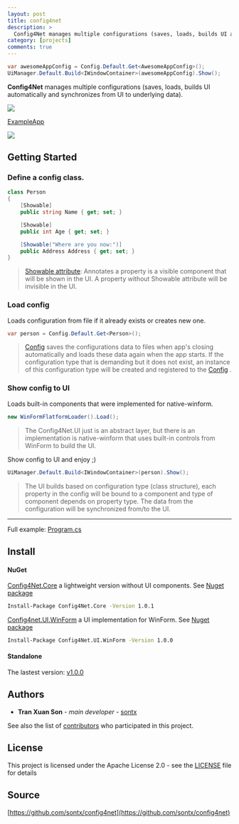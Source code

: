 ```yaml
---
layout: post
title: config4net
description: >
  Config4Net manages multiple configurations (saves, loads, builds UI automatically and synchronizes from UI to underlying data).
category: [projects]
comments: true
---
```


``` cs
var awesomeAppConfig = Config.Default.Get<AwesomeAppConfig>();
UiManager.Default.Build<IWindowContainer>(awesomeAppConfig).Show();
```
**Config4Net** manages multiple configurations (saves, loads, builds UI automatically and synchronizes from UI to underlying data).

![](https://2.bp.blogspot.com/-qFPl7LZA9wk/Wj4dzwdnslI/AAAAAAAATNc/rm9oBO1VWMchEGar_EmANktq2is82FHhACLcBGAs/s1600/Untitled+Diagram.png)

[ExampleApp](https://github.com/sontx/config4net/tree/master/ExampleApp)

![](https://4.bp.blogspot.com/-HWgnRsizfXc/W0WNSJsqFRI/AAAAAAAAVU0/ERafdp88Gyku0Q4cct7nlxPEuna_ud3agCLcBGAs/s1600/Capture.PNG)

## Getting Started
### Define a config class.
```cs
class Person
{
    [Showable]
    public string Name { get; set; }

    [Showable]
    public int Age { get; set; }

    [Showable("Where are you now:")]
    public Address Address { get; set; }
}
```

> [Showable attribute](https://github.com/sontx/config4net/blob/master/Config4Net.UI/ShowableAttribute.cs):  Annotates a property is a visible component that will be shown in the UI. A property without Showable attribute will be invisible in the UI.

### Load config
Loads configuration from file if it already exists or creates new one.
```cs
var person = Config.Default.Get<Person>();
```

> [Config](https://github.com/sontx/config4net/blob/master/Config4Net.Core/Config.cs) saves the configurations data to files when app's closing automatically and loads these data again when the app starts.
> If the configuration type that is demanding but it does not exist, an instance of this configuration type will be created and registered to the [Config](https://github.com/sontx/config4net/blob/master/Config4Net.Core/Config.cs) .

### Show config to UI
Loads built-in components that were implemented for native-winform.
``` cs
new WinFormFlatformLoader().Load();
```

> The Config4Net.UI just is an abstract layer, but there is an implementation is native-winform that uses built-in controls from WinForm to build the UI.

Show config to UI and enjoy ;)
``` cs
UiManager.Default.Build<IWindowContainer>(person).Show();
```

> The UI builds based on configuration type (class structure), each property in the config will be bound to a component and type of component depends on property type.
> The data from the configuration will be synchronized from/to the UI.

-------------
Full example: [Program.cs](https://github.com/sontx/config4net/blob/master/ExampleApp/Program.cs)
## Install

#### NuGet
[Config4Net.Core](https://github.com/sontx/config4net/tree/master/Config4Net.Core) a lightweight version without UI components.
See [Nuget package](https://www.nuget.org/packages/Config4Net.Core/)

``` bash
Install-Package Config4Net.Core -Version 1.0.1
```

[Config4net.UI.WinForm](https://github.com/sontx/config4net/tree/master/Config4Net.UI.WinForms) a UI implementation for WinForm.
See [Nuget package](https://www.nuget.org/packages/Config4Net.UI.WinForm/)

``` bash
Install-Package Config4Net.UI.WinForm -Version 1.0.0
```

#### Standalone
The lastest version: [v1.0.0](https://github.com/sontx/config4net/releases/tag/v1.0.0)

## Authors

* **Tran Xuan Son** - *main developer* - [sontx](https://github.com/sontx)

See also the list of [contributors](https://github.com/sontx/config4net/contributors) who participated in this project.

## License

This project is licensed under the Apache License 2.0 - see the [LICENSE](LICENSE) file for details

## Source

[https://github.com/sontx/config4net](https://github.com/sontx/config4net)